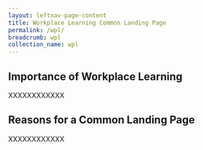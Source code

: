 ```yaml
---
layout: leftnav-page-content
title: Workplace Learning Common Landing Page
permalink: /wpl/
breadcrumb: wpl
collection_name: wpl
---
```


## **Importance of Workplace Learning**

XXXXXXXXXXXX

## **Reasons for a Common Landing Page**

XXXXXXXXXXXX


